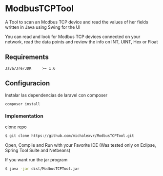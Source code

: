 # ModbusTCPTool
A Tool to scan an Modbus TCP device and read the values of her fields written in Java using Swing for the  UI

You can read and look for Modbus TCP devices connected on your network, read the data points and review the info on INT, UINT, Hex or Float

## Requirements ##

```
Java/Jre/JDK     >= 1.6
```

## Configuracion ##

Instalar las dependencias de laravel con composer

```
composer install
```
### Implementation

clone repo

```sh
$ git clone https://github.com/michalexvr/ModbusTCPTool.git
```
Open, Compile and Run with your Favorite IDE (Was tested only on Eclipse, Spring Tool Suite and Netbeans)

If you want run the jar program


```sh
$ java -jar dist/ModbusTCPTool.jar
```
